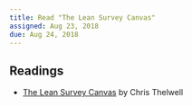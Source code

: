 ```yaml
---
title: Read "The Lean Survey Canvas"
assigned: Aug 23, 2018
due: Aug 24, 2018
---
```


Readings
--------

- [The Lean Survey Canvas](http://www.christhelwell.com/live/the-lean-survey-canvas/#.W3TZ3i-B3OQ) by Chris Thelwell
